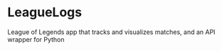 LeagueLogs
==========

League of Legends app that tracks and visualizes matches, and an API wrapper for Python
